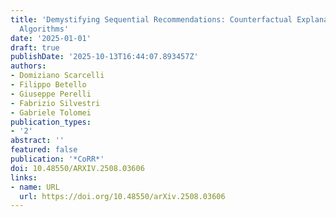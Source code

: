 ```yaml
---
title: 'Demystifying Sequential Recommendations: Counterfactual Explanations via Genetic
  Algorithms'
date: '2025-01-01'
draft: true
publishDate: '2025-10-13T16:44:07.893457Z'
authors:
- Domiziano Scarcelli
- Filippo Betello
- Giuseppe Perelli
- Fabrizio Silvestri
- Gabriele Tolomei
publication_types:
- '2'
abstract: ''
featured: false
publication: '*CoRR*'
doi: 10.48550/ARXIV.2508.03606
links:
- name: URL
  url: https://doi.org/10.48550/arXiv.2508.03606
---
```


